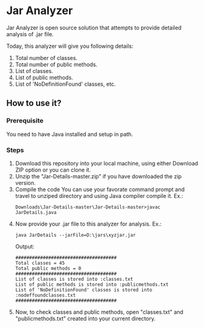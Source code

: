 Jar Analyzer
================

Jar Analyzer is open source solution that attempts to provide detailed analysis of .jar file.

Today, this analyzer will give you following details:
1. Total number of classes.
2. Total number of public methods.
3. List of classes.
4. List of public methods.
5. List of 'NoDefinitionFound' classes, etc.

How to use it?
-------------
### Prerequisite

You need to have Java installed and setup in path.

### Steps

1. Download this repository into your local machine, using either Download ZIP option or you can clone it.
2. Unzip the "Jar-Details-master.zip" if you have downloaded the zip version.
3. Compile the code
   You can use your favorate command prompt and travel to unziped directory and using Java compiler compile it.
   Ex.:
   ```
   Downloads\Jar-Details-master\Jar-Details-master>javac JarDetails.java
   ```
4. Now provide your .jar file to this analyzer for analysis.
   Ex.:
   ```
   java JarDetails --jarFile=D:\jars\xyzjar.jar
   ```
    Output:
    ```
    #####################################
    Total classes = 45
    Total public methods = 0
    #####################################
    List of classes is stored into :classes.txt
    List of public methods is stored into :publicmethods.txt
    List of 'NoDefinitionFound' classes is stored into :nodeffoundclasses.txt
    #####################################
    ```
5. Now, to check classes and public methods, open "classes.txt" and "publicmethods.txt" created into your current directory.
